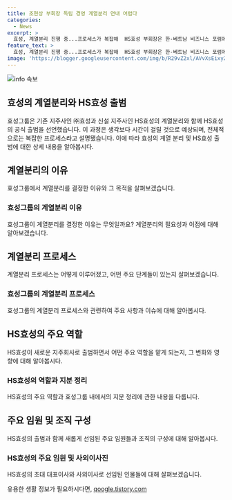 ```yaml
---
title: 조현상 부회장 독립 경영 계열분리 연내 어렵다
categories:
  - News
excerpt: >
  효성, 계열분리 진행 중...프로세스가 복잡해  HS효성 부회장은 한-베트남 비즈니스 포럼에서 계열분리 계획과 관련하여 얽힌 지분으로 프로세스가 복잡하다고 설명했다. 이에 따라 계열분리 시점은 아직 확정되지 않았으며, 효성은 신설 지주사인 HS효성을 출범시켜 형제 독립 경영 선언을 이어갔다. 예상에 따르면 조현준 회장과 조 부회장이 서로 지분 정리를 거쳐 완전한 계열 분리를 이룰 것으로 전망된다. 또한 HS효성은 초대 대표이사와 사외이사 등을 선임하여 조직을 구축했다.
feature_text: >
  효성, 계열분리 진행 중...프로세스가 복잡해  HS효성 부회장은 한-베트남 비즈니스 포럼에서 계열분리 계획과 관련하여 얽힌 지분으로 프로세스가 복잡하다고 설명했다. 이에 따라 계열분리 시점은 아직 확정되지 않았으며, 효성은 신설 지주사인 HS효성을 출범시켜 형제 독립 경영 선언을 이어갔다. 예상에 따르면 조현준 회장과 조 부회장이 서로 지분 정리를 거쳐 완전한 계열 분리를 이룰 것으로 전망된다. 또한 HS효성은 초대 대표이사와 사외이사 등을 선임하여 조직을 구축했다.
image: 'https://blogger.googleusercontent.com/img/b/R29vZ2xl/AVvXsEixyZcFfHzMRdzZMjFBmAUKJYCLCGyLL1o632UiGVXcaFdKo_bkvkuCioo0uUKlGfBVcT3P84aROyZIXSBEx3Aw5nCQ3pTgDom1WDC4m8eifvWiAmWEEVb4x6G_l8C0QH225ldMjyaFvpxGEBGNO37VmDTDMHGhJPq73UglMfDca1-0aw/s1600/blogspot.png'
---
```


<p><img src="https://blogger.googleusercontent.com/img/b/R29vZ2xl/AVvXsEixyZcFfHzMRdzZMjFBmAUKJYCLCGyLL1o632UiGVXcaFdKo_bkvkuCioo0uUKlGfBVcT3P84aROyZIXSBEx3Aw5nCQ3pTgDom1WDC4m8eifvWiAmWEEVb4x6G_l8C0QH225ldMjyaFvpxGEBGNO37VmDTDMHGhJPq73UglMfDca1-0aw/s1600/blogspot.png" alt="info 속보" /></p>

<h2 data-ke-size="size26">효성의 계열분리와 HS효성 출범</h2>

<p data-ke-size="size16">효성그룹은 기존 지주사인 ㈜효성과 신설 지주사인 HS효성의 계열분리와 함께 HS효성의 공식 출범을 선언했습니다. 이 과정은 생각보다 시간이 걸릴 것으로 예상되며, 전체적으로는 복잡한 프로세스라고 설명됐습니다. 이에 따라 효성의 계열 분리 및 HS효성 출범에 대한 상세 내용을 알아봅시다.</p>

<h2 data-ke-size="size24">계열분리의 이유</h2>

<p data-ke-size="size16">효성그룹에서 계열분리를 결정한 이유와 그 목적을 살펴보겠습니다.</p>

<h3 data-ke-size="size20">효성그룹의 계열분리 이유</h3>

<p data-ke-size="size16">효성그룹이 계열분리를 결정한 이유는 무엇일까요? 계열분리의 필요성과 이점에 대해 알아보겠습니다.</p>

<h2 data-ke-size="size24">계열분리 프로세스</h2>

<p data-ke-size="size16">계열분리 프로세스는 어떻게 이루어졌고, 어떤 주요 단계들이 있는지 살펴보겠습니다.</p>

<h3 data-ke-size="size20">효성그룹의 계열분리 프로세스</h3>

<p data-ke-size="size16">효성그룹의 계열분리 프로세스와 관련하여 주요 사항과 이슈에 대해 알아봅시다.</p>

<h2 data-ke-size="size24">HS효성의 주요 역할</h2>

<p data-ke-size="size16">HS효성이 새로운 지주회사로 출범하면서 어떤 주요 역할을 맡게 되는지, 그 변화와 영향에 대해 알아봅시다.</p>

<h3 data-ke-size="size20">HS효성의 역할과 지분 정리</h3>

<p data-ke-size="size16">HS효성의 주요 역할과 효성그룹 내에서의 지분 정리에 관한 내용을 다룹니다.</p>

<h2 data-ke-size="size24">주요 임원 및 조직 구성</h2>

<p data-ke-size="size16">HS효성의 출범과 함께 새롭게 선임된 주요 임원들과 조직의 구성에 대해 알아봅시다.</p>

<h3 data-ke-size="size20">HS효성의 주요 임원 및 사외이사진</h3>

<p data-ke-size="size16">HS효성의 초대 대표이사와 사외이사로 선임된 인물들에 대해 살펴보겠습니다.</p>
유용한 생활 정보가 필요하시다면, <a href="https://qoogle.tistory.com" rel="dofollow">qoogle.tistory.com</a>


